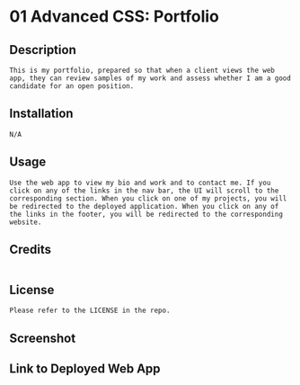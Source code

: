 # 01 Advanced CSS: Portfolio

## Description
```
This is my portfolio, prepared so that when a client views the web app, they can review samples of my work and assess whether I am a good candidate for an open position.
```
## Installation
```
N/A
```
## Usage
```
Use the web app to view my bio and work and to contact me. If you click on any of the links in the nav bar, the UI will scroll to the corresponding section. When you click on one of my projects, you will be redirected to the deployed application. When you click on any of the links in the footer, you will be redirected to the corresponding website.
```

## Credits
```
```
## License
```
Please refer to the LICENSE in the repo.
```
## Screenshot

## Link to Deployed Web App


